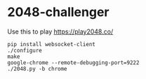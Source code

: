 # 2048-challenger

Use this to play <https://play2048.co/>

```
pip install websocket-client
./configure
make
google-chrome --remote-debugging-port=9222
./2048.py -b chrome
```